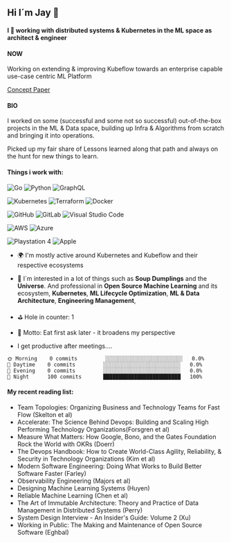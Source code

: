 ## Hi I´m Jay 👋

#### I :yellow_heart: working with distributed systems & Kubernetes in the ML space as architect & engineer

#### NOW
Working on extending & improving Kubeflow towards an enterprise capable use-case centric ML Platform

[Concept Paper](https://docs.google.com/document/d/1GABs13IyMnw_FDDrJHHZ-N99tgnZFP9erL6dHkSl1V8)


#### BIO

I worked on some (successful and some not so successful) out-of-the-box projects in the ML & Data space, building up Infra & Algorithms from scratch and bringing it into operations.

Picked up my fair share of Lessons learned along that path and always on the hunt for new things to learn. 


#### Things i work with:


![Go](https://img.shields.io/badge/go-%2300ADD8.svg?style=for-the-badge&logo=go&logoColor=white)
![Python](https://img.shields.io/badge/python-3670A0?style=for-the-badge&logo=python&logoColor=ffdd54)
![GraphQL](https://img.shields.io/badge/-GraphQL-E10098?style=for-the-badge&logo=graphql&logoColor=white)

![Kubernetes](https://img.shields.io/badge/kubernetes-%23326ce5.svg?style=for-the-badge&logo=kubernetes&logoColor=white)
![Terraform](https://img.shields.io/badge/terraform-%235835CC.svg?style=for-the-badge&logo=terraform&logoColor=white)
![Docker](https://img.shields.io/badge/docker-%230db7ed.svg?style=for-the-badge&logo=docker&logoColor=white)

![GitHub](https://img.shields.io/badge/github-%23121011.svg?style=for-the-badge&logo=github&logoColor=white)
![GitLab](https://img.shields.io/badge/gitlab-%23181717.svg?style=for-the-badge&logo=gitlab&logoColor=white)
![Visual Studio Code](https://img.shields.io/badge/Visual%20Studio%20Code-0078d7.svg?style=for-the-badge&logo=visual-studio-code&logoColor=white)


![AWS](https://img.shields.io/badge/AWS-%23FF9900.svg?style=for-the-badge&logo=amazon-aws&logoColor=white)
![Azure](https://img.shields.io/badge/azure-%230072C6.svg?style=for-the-badge&logo=microsoftazure&logoColor=white)

![Playstation 4](https://img.shields.io/badge/Playstation%204-003791?style=for-the-badge&logo=playstation-4&logoColor=white)
![Apple](https://img.shields.io/badge/Apple-%23000000.svg?style=for-the-badge&logo=apple&logoColor=white)
<br>



- 🌍 I'm mostly active around Kubernetes and Kubeflow and their respective ecosystems
- 💬 I´m interested in a lot of things such as **Soup Dumplings** and the **Universe**. And professional in **Open Source Machine Learning** and its ecosystem, **Kubernetes**, **ML Lifecycle Optimization**, **ML & Data Architecture**, **Engineering Management**, 

- ⛳ Hole in counter: 1

- 🌱 Motto: Eat first ask later - it broadens my perspective

- I get productive after meetings....
```text
🌞 Morning    0 commits         ░░░░░░░░░░░░░░░░░░░░░░░░░   0.0% 
🌆 Daytime    0 commits         ░░░░░░░░░░░░░░░░░░░░░░░░░   0.0% 
🌃 Evening    0 commits         ░░░░░░░░░░░░░░░░░░░░░░░░░   0.0% 
🌙 Night      100 commits       █████████████████████████   100%
```

#### My recent reading list:
- Team Topologies: Organizing Business and Technology Teams for Fast Flow (Skelton et al)  
- Accelerate: The Science Behind Devops: Building and Scaling High Performing Technology Organizations(Forsgren et al)  
- Measure What Matters: How Google, Bono, and the Gates Foundation Rock the World with OKRs (Doerr)
- The Devops Handbook: How to Create World-Class Agility, Reliability, & Security in Technology Organizations (Kim et al)  
- Modern Software Engineering: Doing What Works to Build Better Software Faster (Farley)
- Observability Engineering (Majors et al)
- Designing Machine Learning Systems (Huyen)
- Reliable Machine Learning (Chen et al)
- The Art of Immutable Architecture: Theory and Practice of Data Management in Distributed Systems (Perry)
- System Design Interview - An Insider's Guide: Volume 2 (Xu)
- Working in Public: The Making and Maintenance of Open Source Software (Eghbal)
